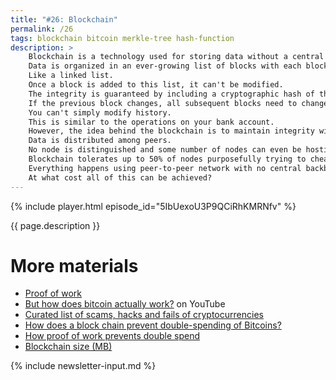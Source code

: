 ```yaml
---
title: "#26: Blockchain"
permalink: /26
tags: blockchain bitcoin merkle-tree hash-function
description: >
    Blockchain is a technology used for storing data without a central database.
    Data is organized in an ever-growing list of blocks with each block referencing the previous one.
    Like a linked list.
    Once a block is added to this list, it can't be modified.
    The integrity is guaranteed by including a cryptographic hash of the previous block.
    If the previous block changes, all subsequent blocks need to change as well.
    You can't simply modify history.
    This is similar to the operations on your bank account.
    However, the idea behind the blockchain is to maintain integrity without a central authority, like a bank.
    Data is distributed among peers.
    No node is distinguished and some number of nodes can even be hostile.
    Blockchain tolerates up to 50% of nodes purposefully trying to cheat the system.
    Everything happens using peer-to-peer network with no central backbone whatsoever.
    At what cost all of this can be achieved?
---
```


{% include player.html episode_id="5IbUexoU3P9QCiRhKMRNfv" %}

{{ page.description }}

<!--
Starting from the basics.
Blockchain is most commonly used to keep track of cryptocurrency transactions.
The most popular one is bitcoin, so I'll use it in the examples.
Bitcoins are like an ordinary electronic currency.
You can transfer bitcoins from one account to another, known as wallets.
Blockchain must provide one important guarantee: the same bitcoin cannot be spent twice.
The double-spending problem doesn't exist with paper cash.
Once you exchange ten dollar bill for a burger, you can no longer use that bill.
When paying by credit card the card terminal contacts your bank.
Payment is refused in case of insufficient funds.
But how can you ensure that the same bitcoin wasn't spent twice on two different goods or services?
By definition there is no single server storing your wallet's balance!

Well, actually, this information is stored on every participant's computer.
A complete history of each and every transaction from the beginning of the blockchain.
As of December 2020, the bitcoin's blockchain contains 600 million transactions in 600 thousand blocks.
The whole blockchain has about 300 GiB of data.
When a new unconfirmed transaction appears, every participant of the blockchain can verify it.
We must make sure that the source wallet contains sufficient funds.
This can be done by replaying all transactions from the past.
Because every transaction is public, we can easily verify consistency.
Surprisingly, that's not the reason why blockchain consumes so much computing power and energy.
More on that later.

OK, so we have a pool of unconfirmed transactions that every node in the blockchain may verify.
This pool is verified and packaged together in a block.
That block is attached to the end of the blockchain and broadcasted to everyone.
Periodically, for example every 10 minutes.
The transaction becomes an immutable part of history.
Spending the same bitcoin once again is impossible because it was already spent in one of the previous blocks.
Is that enough to prevent a fraud?
Unfortunately, it's just the beginning.

What if two independent nodes verify a bunch of transactions, package them in a block and broadcast them?
Suddenly we have two blocks with the same parent.
Blockchain just forked.
These two blocks can be different.
In order to understand how blockchain handles forks and prevents double-spending, we must understand the _proof-of-work_ algorithm.
That also explains why blockchain uses more energy than the country of Austria.
But that will be covered in the next episode.

Thanks for listening, bye!


-->

# More materials

* [Proof of work](https://en.wikipedia.org/wiki/Proof_of_work)
* [But how does bitcoin actually work?](https://www.youtube.com/watch?v=bBC-nXj3Ng4) on YouTube
* [Curated list of scams, hacks and fails of cryptocurrencies](https://github.com/nurkiewicz/crypto-hall-of-shame)
* [How does a block chain prevent double-spending of Bitcoins?](https://www.investopedia.com/ask/answers/061915/how-does-block-chain-prevent-doublespending-bitcoins.asp)
* [How proof of work prevents double spend](https://bitcoin.stackexchange.com/questions/61385/how-proof-of-work-prevents-double-spend)
* [Blockchain size (MB)](https://www.blockchain.com/charts/blocks-size)

{% include newsletter-input.md %}